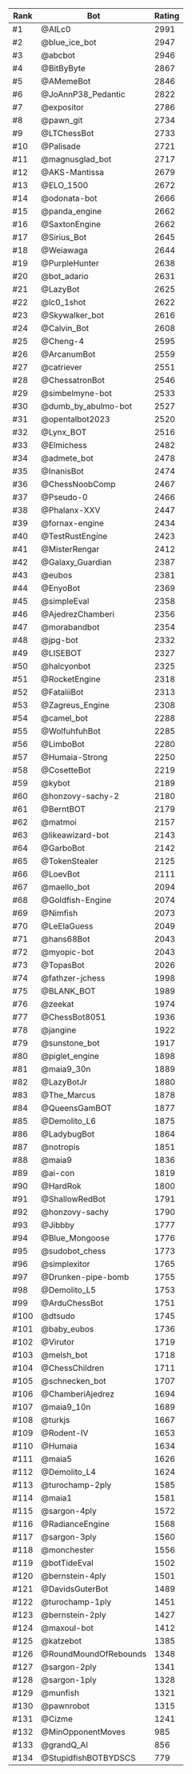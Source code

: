 Rank|Bot|Rating
---|---|---
#1|@AILc0|2991
#2|@blue_ice_bot|2947
#3|@abcbot|2946
#4|@BitByByte|2867
#5|@AMemeBot|2846
#6|@JoAnnP38_Pedantic|2822
#7|@expositor|2786
#8|@pawn_git|2734
#9|@LTChessBot|2733
#10|@Palisade|2721
#11|@magnusglad_bot|2717
#12|@AKS-Mantissa|2679
#13|@ELO_1500|2672
#14|@odonata-bot|2666
#15|@panda_engine|2662
#16|@SaxtonEngine|2662
#17|@Sirius_Bot|2645
#18|@Weiawaga|2644
#19|@PurpleHunter|2638
#20|@bot_adario|2631
#21|@LazyBot|2625
#22|@lc0_1shot|2622
#23|@Skywalker_bot|2616
#24|@Calvin_Bot|2608
#25|@Cheng-4|2595
#26|@ArcanumBot|2559
#27|@catriever|2551
#28|@ChessatronBot|2546
#29|@simbelmyne-bot|2533
#30|@dumb_by_abulmo-bot|2527
#31|@opentalbot2023|2520
#32|@Lynx_BOT|2516
#33|@Elmichess|2482
#34|@admete_bot|2478
#35|@InanisBot|2474
#36|@ChessNoobComp|2467
#37|@Pseudo-0|2466
#38|@Phalanx-XXV|2447
#39|@fornax-engine|2434
#40|@TestRustEngine|2423
#41|@MisterRengar|2412
#42|@Galaxy_Guardian|2387
#43|@eubos|2381
#44|@EnyoBot|2369
#45|@simpleEval|2358
#46|@AjedrezChamberi|2356
#47|@morabandbot|2354
#48|@jpg-bot|2332
#49|@LISEBOT|2327
#50|@halcyonbot|2325
#51|@RocketEngine|2318
#52|@FataliiBot|2313
#53|@Zagreus_Engine|2308
#54|@camel_bot|2288
#55|@WolfuhfuhBot|2285
#56|@LimboBot|2280
#57|@Humaia-Strong|2250
#58|@CosetteBot|2219
#59|@kybot|2189
#60|@honzovy-sachy-2|2180
#61|@BerntBOT|2179
#62|@matmoi|2157
#63|@likeawizard-bot|2143
#64|@GarboBot|2142
#65|@TokenStealer|2125
#66|@LoevBot|2111
#67|@maello_bot|2094
#68|@Goldfish-Engine|2074
#69|@Nimfish|2073
#70|@LeElaGuess|2049
#71|@hans68Bot|2043
#72|@myopic-bot|2043
#73|@TopasBot|2026
#74|@fathzer-jchess|1998
#75|@BLANK_BOT|1989
#76|@zeekat|1974
#77|@ChessBot8051|1936
#78|@jangine|1922
#79|@sunstone_bot|1917
#80|@piglet_engine|1898
#81|@maia9_30n|1889
#82|@LazyBotJr|1880
#83|@The_Marcus|1878
#84|@QueensGamBOT|1877
#85|@Demolito_L6|1875
#86|@LadybugBot|1864
#87|@notropis|1851
#88|@maia9|1836
#89|@ai-con|1819
#90|@HardRok|1800
#91|@ShallowRedBot|1791
#92|@honzovy-sachy|1790
#93|@Jibbby|1777
#94|@Blue_Mongoose|1776
#95|@sudobot_chess|1773
#96|@simplexitor|1765
#97|@Drunken-pipe-bomb|1755
#98|@Demolito_L5|1753
#99|@ArduChessBot|1751
#100|@dtsudo|1745
#101|@baby_eubos|1736
#102|@Virutor|1719
#103|@melsh_bot|1718
#104|@ChessChildren|1711
#105|@schnecken_bot|1707
#106|@ChamberiAjedrez|1694
#107|@maia9_10n|1689
#108|@turkjs|1667
#109|@Rodent-IV|1653
#110|@Humaia|1634
#111|@maia5|1626
#112|@Demolito_L4|1624
#113|@turochamp-2ply|1585
#114|@maia1|1581
#115|@sargon-4ply|1572
#116|@RadianceEngine|1568
#117|@sargon-3ply|1560
#118|@monchester|1556
#119|@botTideEval|1502
#120|@bernstein-4ply|1501
#121|@DavidsGuterBot|1489
#122|@turochamp-1ply|1451
#123|@bernstein-2ply|1427
#124|@maxoul-bot|1412
#125|@katzebot|1385
#126|@RoundMoundOfRebounds|1348
#127|@sargon-2ply|1341
#128|@sargon-1ply|1328
#129|@munfish|1321
#130|@pawnrobot|1315
#131|@Cizme|1241
#132|@MinOpponentMoves|985
#133|@grandQ_AI|856
#134|@StupidfishBOTBYDSCS|779
